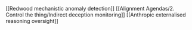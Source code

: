[[Redwood mechanistic anomaly detection]]
[[Alignment Agendas/2. Control the thing/Indirect deception monitoring]]
[[Anthropic externalised reasoning oversight]]


